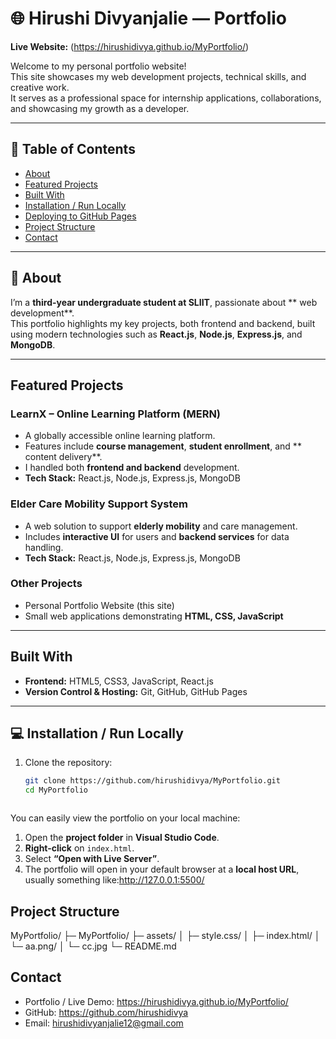 # 🌐 Hirushi Divyanjalie — Portfolio

**Live Website:** (https://hirushidivya.github.io/MyPortfolio/)

Welcome to my personal portfolio website!  
This site showcases my web development projects, technical skills, and creative work.  
It serves as a professional space for internship applications, collaborations, and showcasing my growth as a developer.

---

## 📑 Table of Contents
- [About](#about)  
- [Featured Projects](#featured-projects)  
- [Built With](#built-with)  
- [Installation / Run Locally](#installation--run-locally)  
- [Deploying to GitHub Pages](#deploying-to-github-pages)  
- [Project Structure](#project-structure)  
- [Contact](#contact)  

---

## 📖 About

I’m a **third-year undergraduate student at SLIIT**, passionate about ** web development**.  
This portfolio highlights my key projects, both frontend and backend, built using modern technologies such as **React.js**, **Node.js**, **Express.js**, and **MongoDB**.

---

## Featured Projects

### LearnX – Online Learning Platform (MERN)
- A globally accessible online learning platform.  
- Features include **course management**, **student enrollment**, and ** content delivery**.  
- I handled both **frontend and backend** development.  
- **Tech Stack:** React.js, Node.js, Express.js, MongoDB  

### Elder Care Mobility Support System
- A web solution to support **elderly mobility** and care management.  
- Includes **interactive UI** for users and **backend services** for data handling.  
- **Tech Stack:** React.js, Node.js, Express.js, MongoDB  

###  Other Projects
- Personal Portfolio Website (this site)  
- Small web applications demonstrating **HTML, CSS, JavaScript**  

---

##  Built With
- **Frontend:** HTML5, CSS3, JavaScript, React.js  
- **Version Control & Hosting:** Git, GitHub, GitHub Pages  

---

## 💻 Installation / Run Locally

1. Clone the repository:  
   ```bash
   git clone https://github.com/hirushidivya/MyPortfolio.git
   cd MyPortfolio


   
You can easily view the portfolio on your local machine:

1. Open the **project folder** in **Visual Studio Code**.
2. **Right-click** on `index.html`.
3. Select **“Open with Live Server”**.
4. The portfolio will open in your default browser at a **local host URL**, usually something like:http://127.0.0.1:5500/


## Project Structure
MyPortfolio/
├─  MyPortfolio/ 
├─ assets/
│  ├─ style.css/
│  ├─ index.html/
│  └─ aa.png/
│  └─ cc.jpg
└─ README.md


## Contact

- Portfolio / Live Demo: https://hirushidivya.github.io/MyPortfolio/
- GitHub: https://github.com/hirushidivya
- Email: hirushidivyanjalie12@gmail.com
